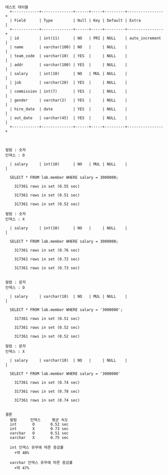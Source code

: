 
    테스트 테이블
      +------------+--------------+------+-----+---------+----------------+
      | Field      | Type         | Null | Key | Default | Extra          |
      +------------+--------------+------+-----+---------+----------------+
      | id         | int(11)      | NO   | PRI | NULL    | auto_increment |
      | name       | varchar(100) | NO   |     | NULL    |                |
      | team_code  | varchar(10)  | YES  |     | NULL    |                |
      | addr       | varchar(100) | YES  |     | NULL    |                |
      | salary     | int(10)      | NO   | MUL | NULL    |                |
      | job        | varchar(20)  | YES  |     | NULL    |                |
      | commission | int(7)       | YES  |     | NULL    |                |
      | gender     | varchar(2)   | YES  |     | NULL    |                |
      | hire_date  | date         | YES  |     | NULL    |                |
      | out_date   | varchar(45)  | YES  |     | NULL    |                |
      +------------+--------------+------+-----+---------+----------------+



    컬럼 : 숫자
    인덱스 : O

      | salary     | int(10)      | NO   | MUL | NULL    |                |

      SELECT * FROM lab.member WHERE salary = 3000000;

        317361 rows in set (0.55 sec)

        317361 rows in set (0.51 sec)

        317361 rows in set (0.52 sec)

    컬럼 : 숫자
    인덱스 : X

      | salary     | int(10)      | NO   |     | NULL    |                |

      SELECT * FROM lab.member WHERE salary = 3000000;

        317361 rows in set (0.76 sec)

        317361 rows in set (0.72 sec)

        317361 rows in set (0.73 sec)


    컬럼 : 문자 
    인덱스 : O

      | salary     | varchar(10)  | NO   | MUL | NULL    |                |

      SELECT * FROM lab.member WHERE salary = '3000000';

        317361 rows in set (0.51 sec)

        317361 rows in set (0.52 sec)

        317361 rows in set (0.52 sec)

    컬럼 : 문자 
    인덱스 : X

      | salary     | varchar(10)  | NO   |     | NULL    |                |

      SELECT * FROM lab.member WHERE salary = '3000000'

        317361 rows in set (0.74 sec)

        317361 rows in set (0.78 sec)

        317361 rows in set (0.74 sec)


    결론
      컬럼 	  인덱스	  평균 속도
      int	    O	    0.52 sec
      int	    X	    0.73 sec
      varchar	O	    0.51 sec
      varchar	X	    0.75 sec

      int 인덱스 유무에 따른 증감률 
        +약 40%

      varchar 인덱스 유무에 따른 증감률 
        +약 47%

